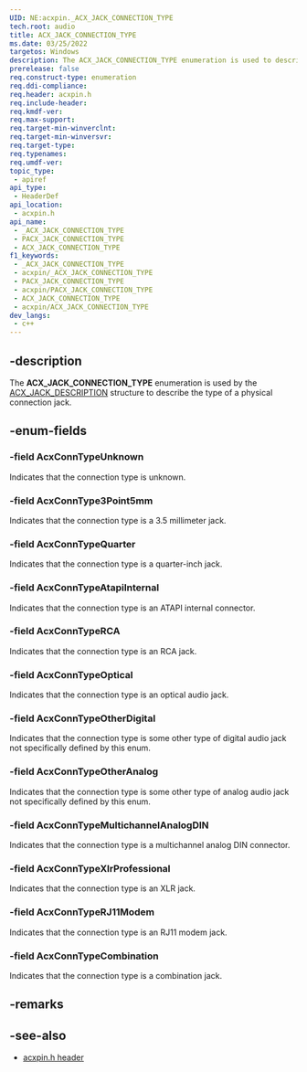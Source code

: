 ```yaml
---
UID: NE:acxpin._ACX_JACK_CONNECTION_TYPE
tech.root: audio
title: ACX_JACK_CONNECTION_TYPE
ms.date: 03/25/2022
targetos: Windows
description: The ACX_JACK_CONNECTION_TYPE enumeration is used to describe the type of a physical connection jack.
prerelease: false
req.construct-type: enumeration
req.ddi-compliance: 
req.header: acxpin.h
req.include-header: 
req.kmdf-ver: 
req.max-support: 
req.target-min-winverclnt: 
req.target-min-winversvr: 
req.target-type: 
req.typenames: 
req.umdf-ver: 
topic_type:
 - apiref
api_type:
 - HeaderDef
api_location:
 - acxpin.h
api_name:
 - _ACX_JACK_CONNECTION_TYPE
 - PACX_JACK_CONNECTION_TYPE
 - ACX_JACK_CONNECTION_TYPE
f1_keywords:
 - _ACX_JACK_CONNECTION_TYPE
 - acxpin/_ACX_JACK_CONNECTION_TYPE
 - PACX_JACK_CONNECTION_TYPE
 - acxpin/PACX_JACK_CONNECTION_TYPE
 - ACX_JACK_CONNECTION_TYPE
 - acxpin/ACX_JACK_CONNECTION_TYPE
dev_langs:
 - c++
---
```


## -description

The **ACX_JACK_CONNECTION_TYPE** enumeration is used by the [ACX_JACK_DESCRIPTION](ns-acxpin-acx_jack_description.md) structure to describe the type of a physical connection jack.

## -enum-fields

### -field AcxConnTypeUnknown

Indicates that the connection type is unknown.

### -field AcxConnType3Point5mm

Indicates that the connection type is a 3.5 millimeter jack.

### -field AcxConnTypeQuarter

Indicates that the connection type is a quarter-inch jack.

### -field AcxConnTypeAtapiInternal

Indicates that the connection type is an ATAPI internal connector.

### -field AcxConnTypeRCA

Indicates that the connection type is an RCA jack.

### -field AcxConnTypeOptical

Indicates that the connection type is an optical audio jack.

### -field AcxConnTypeOtherDigital

Indicates that the connection type is some other type of digital audio jack not specifically defined by this enum.

### -field AcxConnTypeOtherAnalog

Indicates that the connection type is some other type of analog audio jack not specifically defined by this enum.

### -field AcxConnTypeMultichannelAnalogDIN

Indicates that the connection type is a multichannel analog DIN connector.

### -field AcxConnTypeXlrProfessional

Indicates that the connection type is an XLR jack.

### -field AcxConnTypeRJ11Modem

Indicates that the connection type is an RJ11 modem jack.

### -field AcxConnTypeCombination

Indicates that the connection type is a combination jack.

## -remarks

## -see-also

- [acxpin.h header](index.md)



